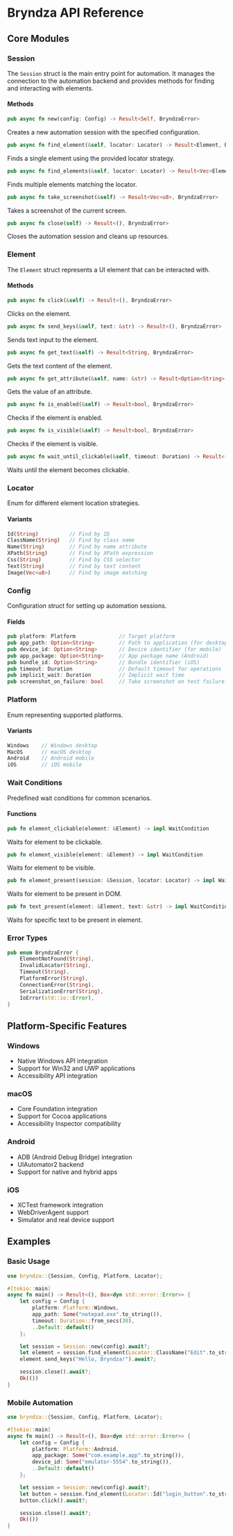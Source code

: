 # Bryndza API Reference

## Core Modules

### Session

The `Session` struct is the main entry point for automation. It manages the connection to the automation backend and provides methods for finding and interacting with elements.

#### Methods

```rust
pub async fn new(config: Config) -> Result<Self, BryndzaError>
```

Creates a new automation session with the specified configuration.

```rust
pub async fn find_element(&self, locator: Locator) -> Result<Element, BryndzaError>
```

Finds a single element using the provided locator strategy.

```rust
pub async fn find_elements(&self, locator: Locator) -> Result<Vec<Element>, BryndzaError>
```

Finds multiple elements matching the locator.

```rust
pub async fn take_screenshot(&self) -> Result<Vec<u8>, BryndzaError>
```

Takes a screenshot of the current screen.

```rust
pub async fn close(self) -> Result<(), BryndzaError>
```

Closes the automation session and cleans up resources.

### Element

The `Element` struct represents a UI element that can be interacted with.

#### Methods

```rust
pub async fn click(&self) -> Result<(), BryndzaError>
```

Clicks on the element.

```rust
pub async fn send_keys(&self, text: &str) -> Result<(), BryndzaError>
```

Sends text input to the element.

```rust
pub async fn get_text(&self) -> Result<String, BryndzaError>
```

Gets the text content of the element.

```rust
pub async fn get_attribute(&self, name: &str) -> Result<Option<String>, BryndzaError>
```

Gets the value of an attribute.

```rust
pub async fn is_enabled(&self) -> Result<bool, BryndzaError>
```

Checks if the element is enabled.

```rust
pub async fn is_visible(&self) -> Result<bool, BryndzaError>
```

Checks if the element is visible.

```rust
pub async fn wait_until_clickable(&self, timeout: Duration) -> Result<(), BryndzaError>
```

Waits until the element becomes clickable.

### Locator

Enum for different element location strategies.

#### Variants

```rust
Id(String)          // Find by ID
ClassName(String)   // Find by class name
Name(String)        // Find by name attribute
XPath(String)       // Find by XPath expression
Css(String)         // Find by CSS selector
Text(String)        // Find by text content
Image(Vec<u8>)      // Find by image matching
```

### Config

Configuration struct for setting up automation sessions.

#### Fields

```rust
pub platform: Platform              // Target platform
pub app_path: Option<String>        // Path to application (for desktop)
pub device_id: Option<String>       // Device identifier (for mobile)
pub app_package: Option<String>     // App package name (Android)
pub bundle_id: Option<String>       // Bundle identifier (iOS)
pub timeout: Duration               // Default timeout for operations
pub implicit_wait: Duration         // Implicit wait time
pub screenshot_on_failure: bool     // Take screenshot on test failure
```

### Platform

Enum representing supported platforms.

#### Variants

```rust
Windows    // Windows desktop
MacOS      // macOS desktop
Android    // Android mobile
iOS        // iOS mobile
```

### Wait Conditions

Predefined wait conditions for common scenarios.

#### Functions

```rust
pub fn element_clickable(element: &Element) -> impl WaitCondition
```

Waits for element to be clickable.

```rust
pub fn element_visible(element: &Element) -> impl WaitCondition
```

Waits for element to be visible.

```rust
pub fn element_present(session: &Session, locator: Locator) -> impl WaitCondition
```

Waits for element to be present in DOM.

```rust
pub fn text_present(element: &Element, text: &str) -> impl WaitCondition
```

Waits for specific text to be present in element.

### Error Types

```rust
pub enum BryndzaError {
    ElementNotFound(String),
    InvalidLocator(String),
    Timeout(String),
    PlatformError(String),
    ConnectionError(String),
    SerializationError(String),
    IoError(std::io::Error),
}
```

## Platform-Specific Features

### Windows

- Native Windows API integration
- Support for Win32 and UWP applications
- Accessibility API integration

### macOS

- Core Foundation integration
- Support for Cocoa applications
- Accessibility Inspector compatibility

### Android

- ADB (Android Debug Bridge) integration
- UIAutomator2 backend
- Support for native and hybrid apps

### iOS

- XCTest framework integration
- WebDriverAgent support
- Simulator and real device support

## Examples

### Basic Usage

```rust
use bryndza::{Session, Config, Platform, Locator};

#[tokio::main]
async fn main() -> Result<(), Box<dyn std::error::Error>> {
    let config = Config {
        platform: Platform::Windows,
        app_path: Some("notepad.exe".to_string()),
        timeout: Duration::from_secs(30),
        ..Default::default()
    };

    let session = Session::new(config).await?;
    let element = session.find_element(Locator::ClassName("Edit".to_string())).await?;
    element.send_keys("Hello, Bryndza!").await?;

    session.close().await?;
    Ok(())
}
```

### Mobile Automation

```rust
use bryndza::{Session, Config, Platform, Locator};

#[tokio::main]
async fn main() -> Result<(), Box<dyn std::error::Error>> {
    let config = Config {
        platform: Platform::Android,
        app_package: Some("com.example.app".to_string()),
        device_id: Some("emulator-5554".to_string()),
        ..Default::default()
    };

    let session = Session::new(config).await?;
    let button = session.find_element(Locator::Id("login_button".to_string())).await?;
    button.click().await?;

    session.close().await?;
    Ok(())
}
```
